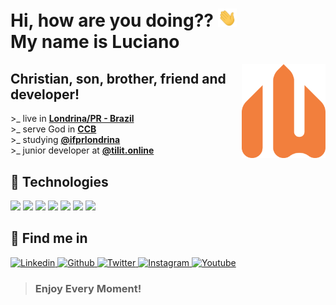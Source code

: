 # **Hi**, how are you doing?? <img src="assets/gifs/wave.gif" width="30px">  <br/> My name is **Luciano**

<a href="https://www.weslen.dev/">
  <img
      align="right"
      height="150"
      src="assets/images/logo.svg"
      alt="Logo"
  />
</a>

## **Christian, son, brother, friend and developer!**

&gt;_ live in **[Londrina/PR - Brazil](https://www.google.com/maps/place/Londrina,+PR/@-23.321264,-51.2358034,12z/data=!3m1!4b1!4m5!3m4!1s0x94eb435a57af586d:0x23ac11a5c614f971!8m2!3d-23.3044524!4d-51.1695824)**
<br/>
&gt;_ serve God in **[CCB](https://www.congregacaocristanobrasil.org.br)**
<br/>
&gt;_ studying **[@ifprlondrina](https://londrina.ifpr.edu.br)**
<br/>
&gt;_ junior developer at **[@tilit.online](https://tilit.com.br)**
<br/>

## 🔧 **Technologies**

![](https://img.shields.io/badge/Code-Javascript-informational?style=for-the-badge&logo=javascript&logoColor=D99379&color=D99379)
![](https://img.shields.io/badge/Code-Python-informational?style=for-the-badge&logo=python&logoColor=D99379&color=D99379)
![](https://img.shields.io/badge/Web-HTML5-informational?style=for-the-badge&logo=html5&logoColor=D99379&color=D99379)
![](https://img.shields.io/badge/Web-CSS3-informational?style=for-the-badge&logo=css3&logoColor=D99379&color=D99379)
![](https://img.shields.io/badge/Frontend-VueJS-informational?style=for-the-badge&logo=vue.js&logoColor=D99379&color=D99379)
![](https://img.shields.io/badge/Backend-NodeJS-informational?style=for-the-badge&logo=node.js&logoColor=D99379&color=D99379)
![](https://img.shields.io/badge/Database-MongoDB-informational?style=for-the-badge&logo=mongodb&logoColor=D99379&color=D99379)


## 🔎 **Find me in**

<a href="https://www.linkedin.com/in/weslendev/">
  <img
    src="https://img.shields.io/badge/weslendev-informational?style=for-the-badge&logo=linkedin&logoColor=white&color=426A8C"
    alt="Linkedin"
  />
</a>
<a href="https://www.github.com/devweslen/">
  <img
    src="https://img.shields.io/badge/devweslen-informational?style=for-the-badge&logo=github&logoColor=white&color=426A8C"
    alt="Github"
  />
</a>
<a href="https://www.twitter.com/weslendev/">
  <img
    src="https://img.shields.io/badge/weslendev-informational?style=for-the-badge&logo=twitter&logoColor=white&color=426A8C"
    alt="Twitter"
  />
</a>
<a href="https://www.instagram.com/weslendev/">
  <img
    src="https://img.shields.io/badge/weslendev-informational?style=for-the-badge&logo=Instagram&logoColor=white&color=426A8C"
    alt="Instagram"
  />
</a>
<a href="https://www.youtube.com/channel/UCKiSOLXbf8zVdDJ6VfiPzgA">
  <img
    src="https://img.shields.io/badge/Luciano%20Weslen-informational?style=for-the-badge&logo=youtube&logoColor=white&color=426A8C"
    alt="Youtube"
  />
</a>

<br/>

> ### **Enjoy Every Moment**!

